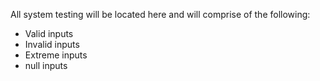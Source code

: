 All system testing will be located here and will comprise of the following:

- Valid inputs 
- Invalid inputs 
- Extreme inputs 
- null inputs


